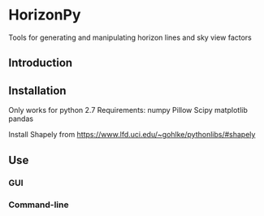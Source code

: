 # HorizonPy
Tools for generating and manipulating horizon lines and sky view factors

## Introduction

## Installation
Only works for python 2.7
Requirements:
numpy
Pillow
Scipy
matplotlib
pandas

Install Shapely from https://www.lfd.uci.edu/~gohlke/pythonlibs/#shapely

## Use

### GUI

### Command-line 
